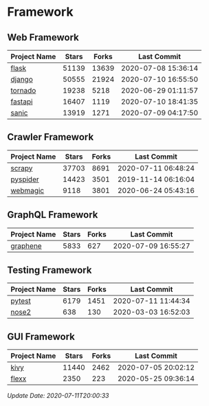 # Framework

## Web Framework

| Project Name | Stars | Forks | Last Commit |
| ------------ | ----- | ----- | ----------- |
| [flask](https://github.com/pallets/flask) | 51139 | 13639 | 2020-07-08 15:36:14 |
| [django](https://github.com/django/django) | 50555 | 21924 | 2020-07-10 16:55:50 |
| [tornado](https://github.com/tornadoweb/tornado) | 19238 | 5218 | 2020-06-29 01:11:57 |
| [fastapi](https://github.com/tiangolo/fastapi) | 16407 | 1119 | 2020-07-10 18:41:35 |
| [sanic](https://github.com/huge-success/sanic) | 13919 | 1271 | 2020-07-09 04:17:50 |

## Crawler Framework

| Project Name | Stars | Forks | Last Commit |
| ------------ | ----- | ----- | ----------- |
| [scrapy](https://github.com/scrapy/scrapy) | 37703 | 8691 | 2020-07-11 06:48:24 |
| [pyspider](https://github.com/binux/pyspider) | 14423 | 3501 | 2019-11-14 06:16:04 |
| [webmagic](https://github.com/code4craft/webmagic) | 9118 | 3801 | 2020-06-24 05:43:16 |

## GraphQL Framework

| Project Name | Stars | Forks | Last Commit |
| ------------ | ----- | ----- | ----------- |
| [graphene](https://github.com/graphql-python/graphene) | 5833 | 627 | 2020-07-09 16:55:27 |

## Testing Framework

| Project Name | Stars | Forks | Last Commit |
| ------------ | ----- | ----- | ----------- |
| [pytest](https://github.com/pytest-dev/pytest) | 6179 | 1451 | 2020-07-11 11:44:34 |
| [nose2](https://github.com/nose-devs/nose2) | 638 | 130 | 2020-03-03 16:52:03 |

## GUI Framework

| Project Name | Stars | Forks | Last Commit |
| ------------ | ----- | ----- | ----------- |
| [kivy](https://github.com/kivy/kivy) | 11440 | 2462 | 2020-07-05 20:02:12 |
| [flexx](https://github.com/flexxui/flexx) | 2350 | 223 | 2020-05-25 09:36:14 |

*Update Date: 2020-07-11T20:00:33*